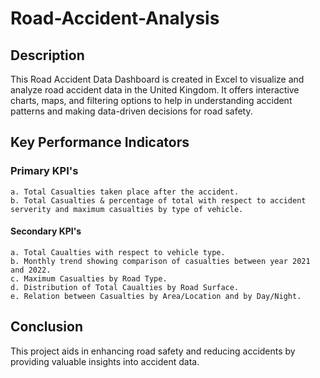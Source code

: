 # Road-Accident-Analysis

## Description

This Road Accident Data Dashboard is created in Excel to visualize and analyze road accident data in the United Kingdom. It offers interactive charts, maps, and filtering options to help in understanding accident patterns and making data-driven decisions for road safety. 

## Key Performance Indicators

 ### Primary KPI's
    a. Total Casualties taken place after the accident.
    b. Total Casualties & percentage of total with respect to accident serverity and maximum casualties by type of vehicle.
 #### Secondary KPI's
    a. Total Caualties with respect to vehicle type.
    b. Monthly trend showing comparison of casualties between year 2021 and 2022.
    c. Maximum Casualties by Road Type.
    d. Distribution of Total Caualties by Road Surface.
    e. Relation between Casualties by Area/Location and by Day/Night.

## Conclusion  
This project aids in enhancing road safety and reducing accidents by providing valuable insights into accident data.
